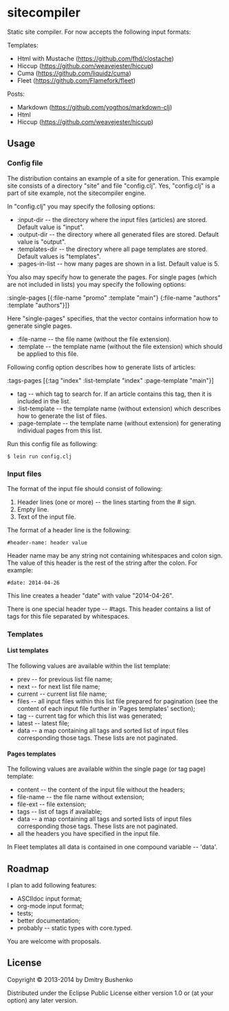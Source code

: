 # sitecompiler

Static site compiler. For now accepts the following input formats:

Templates:
* Html with Mustache (https://github.com/fhd/clostache)
* Hiccup (https://github.com/weavejester/hiccup)
* Cuma (https://github.com/liquidz/cuma)
* Fleet (https://github.com/Flamefork/fleet)

Posts:
* Markdown (https://github.com/yogthos/markdown-clj)
* Html
* Hiccup (https://github.com/weavejester/hiccup)

## Usage

### Config file

The distribution contains an example of a site for generation. This example site consists of a directory "site" and file "config.clj". Yes, "config.clj" is a part of site example, not the sitecompiler engine.

In "config.clj"  you may specify the follosing options:

* :input-dir -- the directory where the input files (articles) are stored. Default value is "input".
* :output-dir -- the directory where all generated files are stored. Default value is "output".
* :templates-dir -- the directory where all page templates are stored. Default values is "templates".
* :pages-in-list -- how many pages are shown in a list. Default value is 5.

You also may specify how to generate the pages. For single pages (which are not included in lists) you may specify the following options:

 :single-pages [{:file-name "promo"
                 :template "main"}
                {:file-name "authors"
                :template "authors"}]}

Here "single-pages" specifies, that the vector contains information how to generate single pages.		

* :file-name -- the file name (without the file extension).
* :template -- the template name (without the file extension) which should be applied to this file.

Following config option describes how to generate lists of articles:

 :tags-pages [{:tag "index"
               :list-template "index"
               :page-template "main"}]

* tag -- which tag to search for. If an article contains this tag, then it is included in the list.	       
* :list-template -- the template name (without extension) which describes how to generate the list of files.
* :page-template -- the template name (without extension) for generating individual pages from this list.

Run this config file as following:

	$ lein run config.clj

### Input files
	
The format of the input file should consist of following:

1. Header lines (one or more) -- the lines starting from the # sign.
2. Empty line.
3. Text of the input file.

The format of a header line is the following:

    #header-name: header value

Header name may be any string not containing whitespaces and colon sign. The value of this header is the rest of the string after the colon. For example:

    #date: 2014-04-26

This line creates a header "date" with value "2014-04-26".

There is one special header type -- #tags. This header contains a list of tags for this file separated by whitespaces.

### Templates

#### List templates

The following values are available within the list template:

* prev -- for previous list file name;
* next -- for next list file name;
* current -- current list file name;
* files -- all input files within this list file prepared for pagination (see the content of each input file further in 'Pages templates' section);
* tag -- current tag for which this list was generated;
* latest -- latest file;
* data -- a map containing all tags and sorted list of input files corresponding those tags. These lists are not paginated.

#### Pages templates

The following values are available within the single page (or tag page) template:

* content -- the content of the input file without the headers;
* file-name -- the file name without extension;
* file-ext -- file extension;
* tags -- list of tags if available;
* data -- a map containing all tags and sorted lists of input files corresponding those tags. These lists are not paginated.
* all the headers you have specified in the input file.


In Fleet templates all data is contained in one compound variable -- 'data'.

## Roadmap

I plan to add following features:

* ASCIIdoc input format;
* org-mode input format;
* tests;
* better documentation;
* probably -- static types with core.typed.

You are welcome with proposals.

## License

Copyright © 2013-2014 by Dmitry Bushenko

Distributed under the Eclipse Public License either version 1.0 or (at
your option) any later version.

